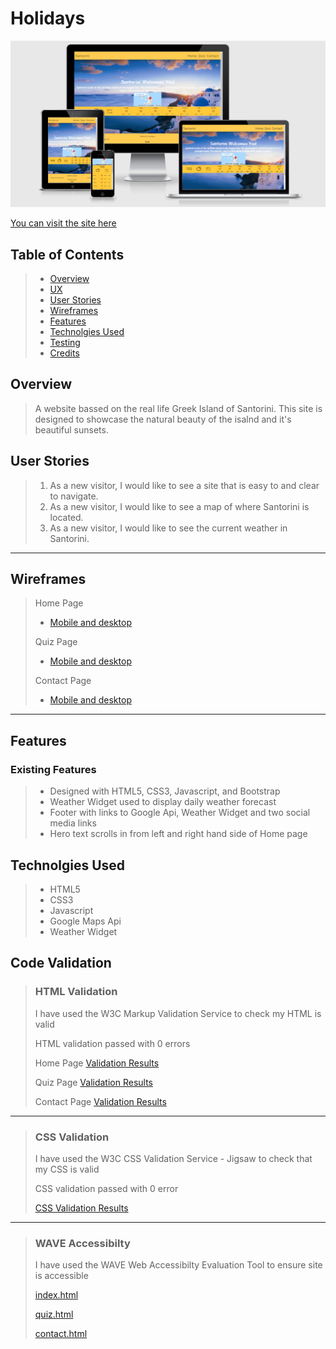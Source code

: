 # Holidays
![Responsive Mockup](docs/Mockups/AmIResponsive.PNG)

[You can visit the site here](https://j0hn1975.github.io/MS2-Santorini/)

## Table of Contents
> - [Overview](#overview)
> - [UX](#ux)
> - [User Stories](#user-stories)
> - [Wireframes](#wireframes)
> - [Features](#features)
> - [Technolgies Used](#technolgies-used)
> - [Testing](#testing)
> - [Credits](#credits)

## Overview
> A website bassed on the real life Greek Island of Santorini. This site is designed to showcase the natural beauty of the isalnd and it's beautiful sunsets.

## User Stories
> 1. As a new visitor, I would like to see a site that is easy to and clear to navigate.
> 2. As a new visitor, I would like to see a map of where Santorini is located.
> 3. As a new visitor, I would like to see the current weather in Santorini.
---

## Wireframes
> Home Page
> * [Mobile and desktop](assets/docs/Wireframes/Home/Home.pdf)
>
> Quiz Page
> * [Mobile and desktop](assets/docs/Wireframes/Quiz/Quiz.pdf)
>
> Contact Page
> * [Mobile and desktop](assets/docs/Wireframes/Contact/Contact.pdf)
---
## Features
### Existing Features
> * Designed with HTML5, CSS3, Javascript, and Bootstrap
> * Weather Widget used to display daily weather forecast
> * Footer with links to Google Api, Weather Widget and two social media links
> * Hero text scrolls in from left and right hand side of Home page


## Technolgies Used
> * HTML5
> * CSS3
> * Javascript
> * Google Maps Api
> * Weather Widget

## Code Validation
> ### HTML Validation
> I have used the W3C Markup Validation Service to check my HTML is valid
>
> HTML validation passed with 0 errors
>
> Home Page
> [Validation Results](docs/HTML-Validation/Home_Page.PNG)
>
> Quiz Page
> [Validation Results](docs/HTML-Validation/Quiz_Page.PNG)
>
> Contact Page
> [Validation Results](docs/HTML-Validation/Contact_Page.PNG)
---
> ### CSS Validation
> I have used the W3C CSS Validation Service - Jigsaw to check that my CSS is valid
>
> CSS validation passed with 0 error
>
> [CSS Validation Results](/docs/CSS-Validation/CSS_Validation.PNG)
---
> ### WAVE Accessibilty
> I have used the WAVE Web Accessibilty Evaluation Tool to ensure site is accessible
>
> [index.html](/docs/WAVE-Accessibilty/index.html_Wave_Validation.PNG)
>
> [quiz.html](/docs/WAVE-Accessibilty/quiz.html_Wave_Validation.PNG)
>
> [contact.html](assets/docs/WAVE-Accessibilty/quiz.html_Wave_Validation.PNG)




